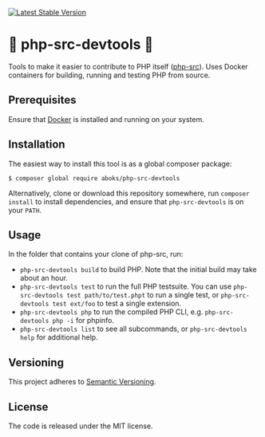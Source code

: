[![Latest Stable Version](https://poser.pugx.org/aboks/php-src-devtools/v/stable)](https://packagist.org/packages/aboks/php-src-devtools)

:elephant: php-src-devtools :whale:
===================================
Tools to make it easier to contribute to PHP itself ([php-src](https://github.com/php/php-src)). Uses Docker containers for building, running and testing PHP from source.

Prerequisites
-------------
Ensure that [Docker](https://www.docker.com/get-docker) is installed and running on your system. 

Installation
------------
The easiest way to install this tool is as a global composer package:
```
$ composer global require aboks/php-src-devtools
```

Alternatively, clone or download this repository somewhere, run `composer install` to install dependencies, and ensure that `php-src-devtools` is on your `PATH`.

Usage
-----
In the folder that contains your clone of php-src, run:
* `php-src-devtools build` to build PHP. Note that the initial build may take about an hour.
* `php-src-devtools test` to run the full PHP testsuite. You can use `php-src-devtools test path/to/test.phpt` to run a single test, or `php-src-devtools test ext/foo` to test a single extension.
* `php-src-devtools php` to run the compiled PHP CLI, e.g. `php-src-devtools php -i` for phpinfo.
* `php-src-devtools list` to see all subcommands, or `php-src-devtools help` for additional help.

Versioning
----------
This project adheres to [Semantic Versioning](http://semver.org/).

License
-------
The code is released under the MIT license.
